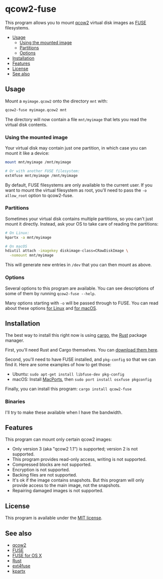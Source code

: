 # qcow2-fuse

This program allows you to mount [qcow2](https://en.wikipedia.org/wiki/Qcow) virtual disk images as [FUSE](https://github.com/libfuse/libfuse) filesystems. 

* [Usage](#usage)
    * [Using the mounted image](#using-the-mounted-image)
    * [Partitions](#partitions)
    * [Options](#options)
* [Installation](#installation)
* [Features](#features)
* [License](#license)
* [See also](#see-also)

## Usage

Mount a `myimage.qcow2` onto the directory `mnt` with:

```sh
qcow2-fuse myimage.qcow2 mnt
```

The directory will now contain a file `mnt/myimage` that lets you read the virtual disk contents.

### Using the mounted image

Your virtual disk may contain just one partition, in which case you can mount it like a device:

```sh
mount mnt/myimage /mnt/myimage

# Or with another FUSE filesystem:
ext4fuse mnt/myimage /mnt/myimage
```

By default, FUSE filesystems are only available to the current user. If you want to mount the virtual filesystem as root, you'll need to pass the `-o allow_root` option to qcow2-fuse.

### Partitions

Sometimes your virtual disk contains multiple partitions, so you can't just mount it directly. Instead, ask your OS to take care of reading the partitions:

```sh
# On Linux:
kpartx -a mnt/myimage

# On macOS
hdiutil attach -imagekey diskimage-class=CRawDiskImage \
  -nomount mnt/myimage
```

This will generate new entries in `/dev` that you can then mount as above.

### Options

Several options to this program are available. You can see descriptions of some of them by running `qcow2-fuse --help`.

Many options starting with `-o` will be passed through to FUSE. You can read about these options [for Linux](http://manpages.ubuntu.com/manpages/xenial/man8/mount.fuse.8.html) and [for macOS](https://github.com/osxfuse/osxfuse/wiki/Mount-options).

## Installation

The best way to install this right now is using [cargo](https://crates.io/), the [Rust](https://www.rust-lang.org/) package manager.

First, you'll need Rust and Cargo themselves. You can [download them here](https://www.rust-lang.org/en-US/downloads.html).

Second, you'll need to have FUSE installed, and `pkg-config` so that we can find it. Here are some examples of how to get those:

* Ubuntu: `sudo apt-get install libfuse-dev pkg-config`
* macOS: Install [MacPorts](https://www.macports.org/), then `sudo port install osxfuse pkgconfig`

Finally, you can install this program: `cargo install qcow2-fuse`

### Binaries

I'll try to make these available when I have the bandwidth.

## Features

This program can mount only certain qcow2 images:

* Only version 3 (aka "qcow2 1.1") is supported; version 2 is not supported.
* This program provides read-only access, writing is not supported.
* Compressed blocks are not supported.
* Encryption is not supported.
* Backing files are not supported.
* It's ok if the image contains snapshots. But this program will only provide access to the main image, not the snapshots.
* Repairing damaged images is not supported.


## License

This program is available under the [MIT license](MIT-LICENSE).

## See also

* [qcow2](https://en.wikipedia.org/wiki/Qcow)
* [FUSE](https://github.com/libfuse/libfuse)
* [FUSE for OS X](https://osxfuse.github.io/)
* [Rust](https://www.rust-lang.org)
* [ext4fuse](https://github.com/gerard/ext4fuse)
* [kpartx](http://manpages.ubuntu.com/manpages/xenial/man8/kpartx.8.html)
